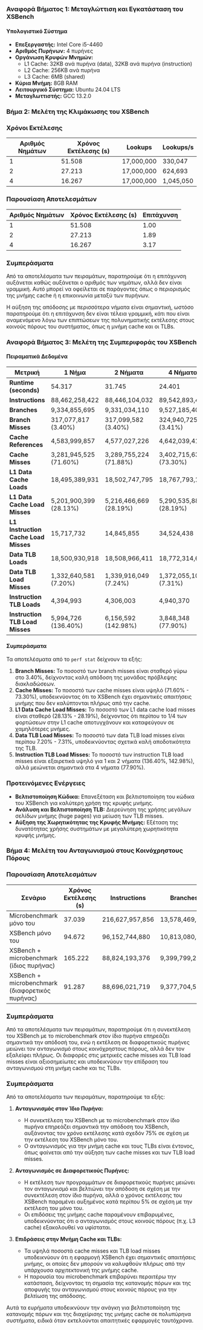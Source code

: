 ### Αναφορά Βήματος 1: Μεταγλώττιση και Εγκατάσταση του XSBench

#### Υπολογιστικό Σύστημα

- **Επεξεργαστής:** Intel Core i5-4460
- **Αριθμός Πυρήνων:** 4 πυρήνες
- **Οργάνωση Κρυφών Μνημών:**
  - L1 Cache: 32KB ανά πυρήνα (data), 32KB ανά πυρήνα (instruction)
  - L2 Cache: 256KB ανά πυρήνα
  - L3 Cache: 6MB (shared)
- **Κύρια Μνήμη:** 8GB RAM
- **Λειτουργικό Σύστημα:** Ubuntu 24.04 LTS
- **Μεταγλωττιστής:** GCC 13.2.0

### Βήμα 2: Μελέτη της Κλιμάκωσης του XSBench

### Χρόνοι Εκτέλεσης

| Αριθμός Νημάτων | Χρόνος Εκτέλεσης (s) | Lookups | Lookups/s |
|-----------------|----------------------|---------|-----------|
| 1               | 51.508               | 17,000,000 | 330,047   |
| 2               | 27.213               | 17,000,000 | 624,693   |
| 4               | 16.267               | 17,000,000 | 1,045,050 |

### Παρουσίαση Αποτελεσμάτων

| Αριθμός Νημάτων | Χρόνος Εκτέλεσης (s) | Επιτάχυνση |
|-----------------|----------------------|------------|
| 1               | 51.508               | 1.00       |
| 2               | 27.213               | 1.89       |
| 4               | 16.267               | 3.17       |

### Συμπεράσματα

Από τα αποτελέσματα των πειραμάτων, παρατηρούμε ότι η επιτάχυνση αυξάνεται καθώς αυξάνεται ο αριθμός των νημάτων, αλλά δεν είναι γραμμική. Αυτό μπορεί να οφείλεται σε παράγοντες όπως ο περιορισμός της μνήμης cache ή η επικοινωνία μεταξύ των πυρήνων.

Η αύξηση της απόδοσης με περισσότερα νήματα είναι σημαντική, ωστόσο παρατηρούμε ότι η επιτάχυνση δεν είναι τέλεια γραμμική, κάτι που είναι αναμενόμενο λόγω των επιπτώσεων της πολυνηματικής εκτέλεσης στους κοινούς πόρους του συστήματος, όπως η μνήμη cache και οι TLBs.


### Αναφορά Βήματος 3: Μελέτη της Συμπεριφοράς του XSBench

#### Πειραματικά Δεδομένα

| Μετρική                        | 1 Νήμα                | 2 Νήματα              | 4 Νήματα              |
|-------------------------------|-----------------------|-----------------------|-----------------------|
| **Runtime (seconds)**         | 54.317                | 31.745                | 24.401                |
| **Instructions**              | 88,462,258,422        | 88,446,104,032        | 89,542,893,453        |
| **Branches**                  | 9,334,855,695         | 9,331,034,110         | 9,527,185,400         |
| **Branch Misses**             | 317,077,817 (3.40%)   | 317,099,582 (3.40%)   | 324,940,725 (3.41%)   |
| **Cache References**          | 4,583,999,857         | 4,577,027,226         | 4,642,039,416         |
| **Cache Misses**              | 3,281,945,525 (71.60%)| 3,289,755,224 (71.88%)| 3,402,715,633 (73.30%)|
| **L1 Data Cache Loads**       | 18,495,389,931        | 18,502,747,795        | 18,767,793,178        |
| **L1 Data Cache Load Misses** | 5,201,900,399 (28.13%)| 5,216,466,669 (28.19%)| 5,290,535,888 (28.19%)|
| **L1 Instruction Cache Load Misses** | 15,717,732     | 14,845,855            | 34,524,438            |
| **Data TLB Loads**            | 18,500,930,918        | 18,508,966,411        | 18,772,314,623        |
| **Data TLB Load Misses**      | 1,332,640,581 (7.20%) | 1,339,916,049 (7.24%) | 1,372,055,106 (7.31%) |
| **Instruction TLB Loads**     | 4,394,993             | 4,306,003             | 4,940,370             |
| **Instruction TLB Load Misses** | 5,994,726 (136.40%) | 6,156,592 (142.98%)   | 3,848,348 (77.90%)    |

#### Συμπεράσματα

Τα αποτελέσματα από το `perf stat` δείχνουν τα εξής:

1. **Branch Misses:** Το ποσοστό των branch misses είναι σταθερό γύρω στο 3.40%, δείχνοντας καλή απόδοση της μονάδας πρόβλεψης διακλαδώσεων.
2. **Cache Misses:** Το ποσοστό των cache misses είναι υψηλό (71.60% - 73.30%), υποδεικνύοντας ότι το XSBench έχει σημαντικές απαιτήσεις μνήμης που δεν καλύπτονται πλήρως από την cache.
3. **L1 Data Cache Load Misses:** Το ποσοστό των L1 data cache load misses είναι σταθερό (28.13% - 28.19%), δείχνοντας ότι περίπου το 1/4 των φορτώσεων στην L1 cache αποτυγχάνουν και καταφεύγουν σε χαμηλότερες μνήμες.
4. **Data TLB Load Misses:** Το ποσοστό των data TLB load misses είναι περίπου 7.20% - 7.31%, υποδεικνύοντας σχετικά καλή αποδοτικότητα της TLB.
5. **Instruction TLB Load Misses:** Το ποσοστό των instruction TLB load misses είναι εξαιρετικά υψηλό για 1 και 2 νήματα (136.40%, 142.98%), αλλά μειώνεται σημαντικά στα 4 νήματα (77.90%).

### Προτεινόμενες Ενέργειες

- **Βελτιστοποίηση Κώδικα:** Επανεξέταση και βελτιστοποίηση του κώδικα του XSBench για καλύτερη χρήση της κρυφής μνήμης.
- **Ανάλυση και Βελτιστοποίηση TLB:** Διερεύνηση της χρήσης μεγάλων σελίδων μνήμης (huge pages) για μείωση των TLB misses.
- **Αύξηση της Χωρητικότητας της Κρυφής Μνήμης:** Εξέταση της δυνατότητας χρήσης συστημάτων με μεγαλύτερη χωρητικότητα κρυφής μνήμης.


### Βήμα 4: Μελέτη του Ανταγωνισμού στους Κοινόχρηστους Πόρους

### Παρουσίαση Αποτελεσμάτων

| Σενάριο                              | Χρόνος Εκτέλεσης (s) | Instructions       | Branches          | Branch Misses     | Cache References | Cache Misses     | L1 DCache Loads  | L1 DCache Load Misses | L1 ICache Load Misses | dTLB Loads       | dTLB Load Misses | iTLB Loads       | iTLB Load Misses  |
|--------------------------------------|----------------------|--------------------|-------------------|-------------------|------------------|------------------|------------------|------------------------|------------------------|------------------|------------------|------------------|-------------------|
| Microbenchmark μόνο του              | 37.039               | 216,627,957,856    | 13,578,469,769    | 1,173,538 (0.01%) | 62,181,200       | 40,373,081 (64.93%) | 108,235,438,348  | 858,526,857 (0.79%)  | 7,412,188            | 108,231,604,814  | 270,699 (0.00%)  | 35,102           | 95,978 (273.43%)  |
| XSBench μόνο του                     | 94.672               | 96,152,744,880     | 10,813,080,390    | 341,072,370 (3.15%) | 5,122,876,414    | 3,744,246,835 (73.09%) | 20,313,506,443   | 5,513,288,456 (27.14%) | 193,856,909          | 20,303,539,318   | 1,563,726,967 (7.70%) | 6,052,044        | 5,793,853 (95.73%) |
| XSBench + microbenchmark (ίδιος πυρήνας) | 165.222           | 88,824,193,376     | 9,399,799,249     | 319,291,630 (3.40%) | 4,800,870,379    | 3,859,007,453 (80.38%) | 18,601,463,026   | 5,375,802,715 (28.90%) | 29,640,335           | 18,594,247,951   | 1,595,913,473 (8.58%) | 4,867,657        | 5,279,081 (108.45%) |
| XSBench + microbenchmark (διαφορετικός πυρήνας) | 91.287           | 88,696,021,719     | 9,377,704,517     | 318,002,965 (3.39%) | 4,742,405,012    | 3,916,261,369 (82.58%) | 18,562,545,578   | 5,376,350,616 (28.96%) | 21,726,294          | 18,563,564,433   | 1,787,066,414 (9.63%) | 5,099,690        | 3,536,216 (69.34%)  |

### Συμπεράσματα

Από τα αποτελέσματα των πειραμάτων, παρατηρούμε ότι η συνεκτέλεση του XSBench με το microbenchmark στον ίδιο πυρήνα επηρεάζει σημαντικά την απόδοσή του, ενώ η εκτέλεση σε διαφορετικούς πυρήνες μειώνει τον ανταγωνισμό στους κοινόχρηστους πόρους, αλλά δεν τον εξαλείφει πλήρως. Οι διαφορές στις μετρικές cache misses και TLB load misses είναι αξιοσημείωτες και υποδεικνύουν την επίδραση του ανταγωνισμού στη μνήμη cache και τις TLBs.

### Συμπεράσματα

Από τα αποτελέσματα των πειραμάτων, παρατηρούμε τα εξής:

1. **Ανταγωνισμός στον Ίδιο Πυρήνα:**
   - Η συνεκτέλεση του XSBench με το microbenchmark στον ίδιο πυρήνα επηρεάζει σημαντικά την απόδοση του XSBench, αυξάνοντας τον χρόνο εκτέλεσης κατά σχεδόν 75% σε σχέση με την εκτέλεση του XSBench μόνο του.
   - Ο ανταγωνισμός για την μνήμη cache και τους TLBs είναι έντονος, όπως φαίνεται από την αύξηση των cache misses και των TLB load misses.

2. **Ανταγωνισμός σε Διαφορετικούς Πυρήνες:**
   - Η εκτέλεση των προγραμμάτων σε διαφορετικούς πυρήνες μειώνει τον ανταγωνισμό και βελτιώνει την απόδοση σε σχέση με την συνεκτέλεση στον ίδιο πυρήνα, αλλά ο χρόνος εκτέλεσης του XSBench παραμένει αυξημένος κατά περίπου 5% σε σχέση με την εκτέλεση του μόνο του.
   - Οι επιδόσεις της μνήμης cache παραμένουν επιβαρυμένες, υποδεικνύοντας ότι ο ανταγωνισμός στους κοινούς πόρους (π.χ. L3 cache) εξακολουθεί να υφίσταται.

3. **Επιδράσεις στην Μνήμη Cache και TLBs:**
   - Τα υψηλά ποσοστά cache misses και TLB load misses υποδεικνύουν ότι η εφαρμογή XSBench έχει σημαντικές απαιτήσεις μνήμης, οι οποίες δεν μπορούν να καλυφθούν πλήρως από την υπάρχουσα αρχιτεκτονική της μνήμης cache.
   - Η παρουσία του microbenchmark επιβαρύνει περαιτέρω την κατάσταση, δείχνοντας τη σημασία της κατανομής πόρων και της αποφυγής του ανταγωνισμού στους κοινούς πόρους για την βελτίωση της απόδοσης.

Αυτά τα ευρήματα υποδεικνύουν την ανάγκη για βελτιστοποίηση της κατανομής πόρων και της διαχείρισης της μνήμης cache σε πολυπύρηνα συστήματα, ειδικά όταν εκτελούνται απαιτητικές εφαρμογές ταυτόχρονα.
